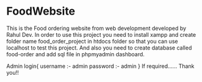 # FoodWebsite
This is the Food ordering website from web development developed by Rahul Dev.
In order to use this project you need to install xampp and create folder name food_order_project in htdocs folder so that you can use localhost to test this project.
And also you need to create database called food-order and add sql file in phpmyadmin dashboard.

Admin login{ username :- admin
             password :- admin }  If required......
Thank you!!
